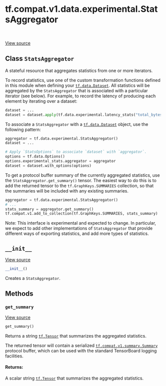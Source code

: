<div itemscope itemtype="http://developers.google.com/ReferenceObject">
<meta itemprop="name" content="tf.compat.v1.data.experimental.StatsAggregator" />
<meta itemprop="path" content="Stable" />
<meta itemprop="property" content="__init__"/>
<meta itemprop="property" content="get_summary"/>
</div>

# tf.compat.v1.data.experimental.StatsAggregator

<!-- Insert buttons and diff -->

<table class="tfo-notebook-buttons tfo-api" align="left">
</table>

<a target="_blank" href="/code/stable/tensorflow/python/data/experimental/ops/stats_aggregator.py">View source</a>



## Class `StatsAggregator`

A stateful resource that aggregates statistics from one or more iterators.



<!-- Placeholder for "Used in" -->

To record statistics, use one of the custom transformation functions defined
in this module when defining your <a href="../../../../../tf/data/Dataset.md"><code>tf.data.Dataset</code></a>. All statistics will be
aggregated by the `StatsAggregator` that is associated with a particular
iterator (see below). For example, to record the latency of producing each
element by iterating over a dataset:

```python
dataset = ...
dataset = dataset.apply(tf.data.experimental.latency_stats("total_bytes"))
```

To associate a `StatsAggregator` with a <a href="../../../../../tf/data/Dataset.md"><code>tf.data.Dataset</code></a> object, use
the following pattern:

```python
aggregator = tf.data.experimental.StatsAggregator()
dataset = ...

# Apply `StatsOptions` to associate `dataset` with `aggregator`.
options = tf.data.Options()
options.experimental_stats.aggregator = aggregator
dataset = dataset.with_options(options)
```

To get a protocol buffer summary of the currently aggregated statistics,
use the `StatsAggregator.get_summary()` tensor. The easiest way to do this
is to add the returned tensor to the `tf.GraphKeys.SUMMARIES` collection,
so that the summaries will be included with any existing summaries.

```python
aggregator = tf.data.experimental.StatsAggregator()
# ...
stats_summary = aggregator.get_summary()
tf.compat.v1.add_to_collection(tf.GraphKeys.SUMMARIES, stats_summary)
```

Note: This interface is experimental and expected to change. In particular,
we expect to add other implementations of `StatsAggregator` that provide
different ways of exporting statistics, and add more types of statistics.

<h2 id="__init__"><code>__init__</code></h2>

<a target="_blank" href="/code/stable/tensorflow/python/data/experimental/ops/stats_aggregator.py">View source</a>

``` python
__init__()
```

Creates a `StatsAggregator`.




## Methods

<h3 id="get_summary"><code>get_summary</code></h3>

<a target="_blank" href="/code/stable/tensorflow/python/data/experimental/ops/stats_aggregator.py">View source</a>

``` python
get_summary()
```

Returns a string <a href="../../../../../tf/Tensor.md"><code>tf.Tensor</code></a> that summarizes the aggregated statistics.

The returned tensor will contain a serialized <a href="../../../../../tf/compat/v1/Summary.md"><code>tf.compat.v1.summary.Summary</code></a>
protocol
buffer, which can be used with the standard TensorBoard logging facilities.

#### Returns:

A scalar string <a href="../../../../../tf/Tensor.md"><code>tf.Tensor</code></a> that summarizes the aggregated statistics.






